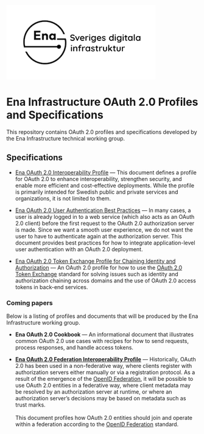 ![Logo](images/ena-logo.png)

# Ena Infrastructure OAuth 2.0 Profiles and Specifications 

This repository contains OAuth 2.0 profiles and specifications developed by the Ena Infrastructure technical working group.

## Specifications

- [Ena OAuth 2.0 Interoperability Profile](ena-oauth2-profile.md) &mdash; This document defines a profile for OAuth 2.0 to enhance interoperability, strengthen security, and enable more efficient and cost-effective deployments. While the profile is primarily intended for Swedish public and private services and organizations, it is not limited to them.

- [Ena OAuth 2.0 User Authentication Best Practices](ena-oauth2-authn-bp.md) &mdash; In many cases, a user is already logged in to a web service (which also acts as an OAuth 2.0 client) before the first request to the OAuth 2.0 authorization server is made. Since we want a smooth user experience, we do not want the user to have to authenticate again at the authorization server. This document provides best practices for how to integrate application-level user authentication with an OAuth 2.0 deployment.

- [Ena OAuth 2.0 Token Exchange Profile for Chaining Identity and Authorization](ena-oauth2-chaining.md) &mdash; An OAuth 2.0 profile for how to use the [OAuth 2.0 Token Exchange](https://www.rfc-editor.org/rfc/rfc8693.html) standard for solving issues such as identity and authorization chaining across domains and the use of OAuth 2.0 access tokens in back-end services. 

### Coming papers

Below is a listing of profiles and documents that will be produced by the Ena Infrastructure working group.

- **Ena OAuth 2.0 Cookbook** &mdash; An informational document that illustrates common OAuth 2.0 use cases with recipes for how to send requests, process responses, and handle access tokens.

- [**Ena OAuth 2.0 Federation Interoperability Profile**](ena-oauth2-federation.md) &mdash; Historically, OAuth 2.0 has been used in a non-federative way, where clients register with authorization servers either manually or via a registration protocol. As a result of the emergence of the [OpenID Federation](https://openid.net/specs/openid-federation-1_0.html), it will be possible to use OAuth 2.0 entities in a federative way, where client metadata may be resolved by an authorization server at runtime, or where an authorization server’s decisions may be based on metadata such as trust marks.<br /><br />This document profiles how OAuth 2.0 entities should join and operate within a federation according to the [OpenID Federation](https://openid.net/specs/openid-federation-1_0.html) standard.



